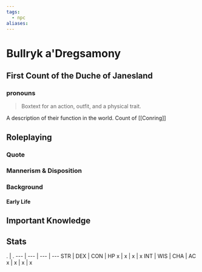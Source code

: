 ```yaml
---
tags:
  - npc
aliases:
---
```

# Bullryk a'Dregsamony
## First Count of the Duche of Janesland
### pronouns

> Boxtext for an action, outfit, and a physical trait.

A description of their function in the world.
Count of [[Conring]]

## Roleplaying
### Quote

### Mannerism & Disposition

### Background
#### Early Life

## Important Knowledge


## Stats
. | . 
--- | --- | --- | ---
STR | DEX | CON | HP
x | x | x | x
INT | WIS | CHA | AC
x | x | x | x